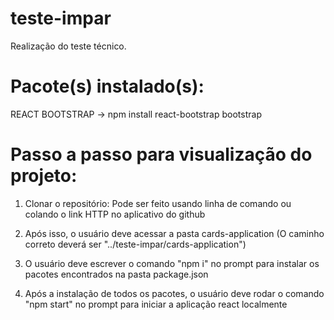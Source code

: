 # teste-impar
Realização do teste técnico.

# Pacote(s) instalado(s):

REACT BOOTSTRAP -> npm install react-bootstrap bootstrap

# Passo a passo para visualização do projeto:

1. Clonar o repositório:
	Pode ser feito usando linha de comando ou colando o link HTTP no aplicativo do github

2. Após isso, o usuário deve acessar a pasta cards-application 
	(O caminho correto deverá ser "../teste-impar/cards-application")

3. O usuário deve escrever o comando "npm i" no prompt para instalar os pacotes encontrados na pasta package.json

4. Após a instalação de todos os pacotes, o usuário deve rodar o comando "npm start" no prompt para iniciar a aplicação react localmente